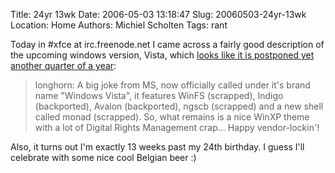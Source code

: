 Title: 24yr 13wk
Date: 2006-05-03 13:18:47
Slug: 20060503-24yr-13wk
Location: Home
Authors: Michiel Scholten
Tags: rant

<p>Today in #xfce at irc.freenode.net I came across a fairly good description of the upcoming windows version, Vista, which <a href="http://arstechnica.com/news.ars/post/20060502-6732.html">looks like it is postponed yet another quarter of a year</a>:</p>
<blockquote><p class="quote">longhorn: A big joke from MS, now officially called under it's brand name "Windows Vista", it features WinFS (scrapped), Indigo (backported), Avalon (backported), ngscb (scrapped) and a new shell called monad (scrapped). So, what remains is a nice WinXP theme with a lot of Digital Rights Management crap... Happy vendor-lockin'!</p></blockquote>

<p>Also, it turns out I'm exactly 13 weeks past my 24th birthday. I guess I'll celebrate with some nice cool Belgian beer :)</p>